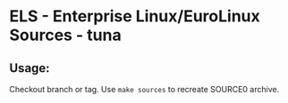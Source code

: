 # ELS - Enterprise Linux/EuroLinux Sources - tuna
 
## Usage:
  Checkout branch or tag. Use `make sources` to recreate  SOURCE0 archive.
